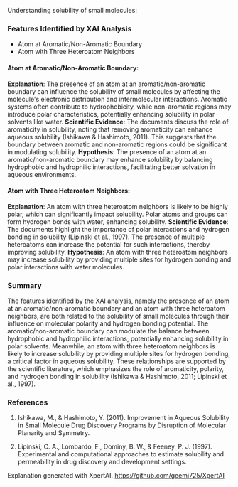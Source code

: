 Understanding solubility of small molecules:
### Features Identified by XAI Analysis

- Atom at Aromatic/Non-Aromatic Boundary
- Atom with Three Heteroatom Neighbors

#### Atom at Aromatic/Non-Aromatic Boundary:
**Explanation**: The presence of an atom at an aromatic/non-aromatic boundary can influence the solubility of small molecules by affecting the molecule's electronic distribution and intermolecular interactions. Aromatic systems often contribute to hydrophobicity, while non-aromatic regions may introduce polar characteristics, potentially enhancing solubility in polar solvents like water.
**Scientific Evidence**: The documents discuss the role of aromaticity in solubility, noting that removing aromaticity can enhance aqueous solubility (Ishikawa & Hashimoto, 2011). This suggests that the boundary between aromatic and non-aromatic regions could be significant in modulating solubility.
**Hypothesis**: The presence of an atom at an aromatic/non-aromatic boundary may enhance solubility by balancing hydrophobic and hydrophilic interactions, facilitating better solvation in aqueous environments.

#### Atom with Three Heteroatom Neighbors:
**Explanation**: An atom with three heteroatom neighbors is likely to be highly polar, which can significantly impact solubility. Polar atoms and groups can form hydrogen bonds with water, enhancing solubility.
**Scientific Evidence**: The documents highlight the importance of polar interactions and hydrogen bonding in solubility (Lipinski et al., 1997). The presence of multiple heteroatoms can increase the potential for such interactions, thereby improving solubility.
**Hypothesis**: An atom with three heteroatom neighbors may increase solubility by providing multiple sites for hydrogen bonding and polar interactions with water molecules.

### Summary
The features identified by the XAI analysis, namely the presence of an atom at an aromatic/non-aromatic boundary and an atom with three heteroatom neighbors, are both related to the solubility of small molecules through their influence on molecular polarity and hydrogen bonding potential. The aromatic/non-aromatic boundary can modulate the balance between hydrophobic and hydrophilic interactions, potentially enhancing solubility in polar solvents. Meanwhile, an atom with three heteroatom neighbors is likely to increase solubility by providing multiple sites for hydrogen bonding, a critical factor in aqueous solubility. These relationships are supported by the scientific literature, which emphasizes the role of aromaticity, polarity, and hydrogen bonding in solubility (Ishikawa & Hashimoto, 2011; Lipinski et al., 1997).

### References

1. Ishikawa, M., & Hashimoto, Y. (2011). Improvement in Aqueous Solubility in Small Molecule Drug Discovery Programs by Disruption of Molecular Planarity and Symmetry.

2. Lipinski, C. A., Lombardo, F., Dominy, B. W., & Feeney, P. J. (1997). Experimental and computational approaches to estimate solubility and permeability in drug discovery and development settings.

Explanation generated with XpertAI. https://github.com/geemi725/XpertAI